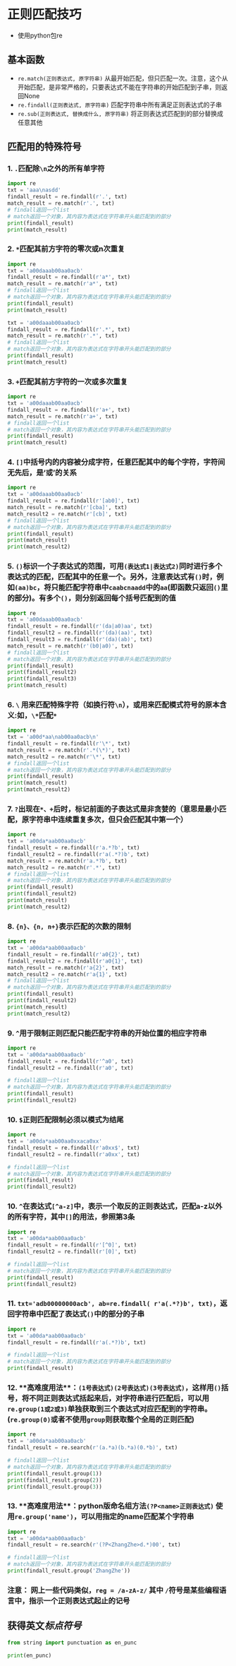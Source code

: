 
# 正则匹配技巧

- 使用python包re

## 基本函数

- `re.match(正则表达式, 原字符串)` 从最开始匹配，但只匹配一次。注意，这个从开始匹配，是非常严格的，只要表达式不能在字符串的开始匹配到子串，则返回None
- `re.findall(正则表达式, 原字符串)` 匹配字符串中所有满足正则表达式的子串
- `re.sub(正则表达式, 替换成什么, 原字符串)` 将正则表达式匹配到的部分替换成任意其他

## 匹配用的特殊符号

### 1. `.`匹配除`\n`之外的所有单字符

```python
import re
txt = 'aaa\nasdd'
findall_result = re.findall(r'.', txt)
match_result = re.match(r'.', txt)
# findall返回一个list
# match返回一个对象，其内容为表达式在字符串开头能匹配到的部分
print(findall_result)
print(match_result)
```

### 2. `*`匹配其前方字符的零次或n次重复

```python
import re
txt = 'a00daaab00aa0acb'
findall_result = re.findall(r'a*', txt)
match_result = re.match(r'a*', txt)
# findall返回一个list
# match返回一个对象，其内容为表达式在字符串开头能匹配到的部分
print(findall_result)
print(match_result)
```

```python
txt = 'a00daaab00aa0acb'
findall_result = re.findall(r'.*', txt)
match_result = re.match(r'.*', txt)
# findall返回一个list
# match返回一个对象，其内容为表达式在字符串开头能匹配到的部分
print(findall_result)
print(match_result)
```

### 3. `+`匹配其前方字符的一次或多次重复

```python
import re
txt = 'a00daaab00aa0acb'
findall_result = re.findall(r'a+', txt)
match_result = re.match(r'a+', txt)
# findall返回一个list
# match返回一个对象，其内容为表达式在字符串开头能匹配到的部分
print(findall_result)
print(match_result)
```

### 4. `[]`中括号内的内容被分成字符，任意匹配其中的每个字符，字符间无先后，是‘或’的关系

```python
import re
txt = 'a00daaab00aa0acb'
findall_result = re.findall(r'[ab0]', txt)
match_result = re.match(r'[cba]', txt)
match_result2 = re.match(r'[cb]', txt)
# findall返回一个list
# match返回一个对象，其内容为表达式在字符串开头能匹配到的部分
print(findall_result)
print(match_result)
print(match_result2)
```

### 5. `()`标识一个子表达式的范围，可用`(表达式1|表达式2)`同时进行多个表达式的匹配，匹配其中的任意一个。另外，注意表达式有`()`时，例如`(aa)bc`，将只能匹配字符串中`caabcnaadd`中的`aa`(即函数只返回`()`里的部分)。有多个`()`，则分别返回每个括号匹配到的值

```python
import re
txt = 'a00daaab00aa0acb'
findall_result = re.findall(r'(da|a0)aa', txt)
findall_result2 = re.findall(r'(da)(aa)', txt)
findall_result3 = re.findall(r'(da)(ab)', txt)
match_result = re.match(r'(b0|a0)', txt)
# findall返回一个list
# match返回一个对象，其内容为表达式在字符串开头能匹配到的部分
print(findall_result)
print(findall_result2)
print(findall_result3)
print(match_result)
```

### 6. `\` 用来匹配特殊字符（如换行符`\n`），或用来匹配**模式符号**的原本含义:如，`\*`匹配`*`

```python
import re
txt = 'a00d*aa\nab00aa0acb\n'
findall_result = re.findall(r'\*', txt)
match_result = re.match(r'.*(\*)', txt)
match_result2 = re.match(r'\*', txt)
# findall返回一个list
# match返回一个对象，其内容为表达式在字符串开头能匹配到的部分
print(findall_result)
print(match_result)
print(match_result2)
```

### 7. `?`出现在`*、+`后时，标记前面的子表达式是非贪婪的（意思是最小匹配，原字符串中连续重复多次，但只会匹配其中第一个）

```python
import re
txt = 'a00da*aab00aa0acb'
findall_result = re.findall(r'a.*?b', txt)
findall_result2 = re.findall(r'a(.*?)b', txt)
match_result = re.match(r'a.*?b', txt)
match_result2 = re.match(r'.*', txt)
# findall返回一个list
# match返回一个对象，其内容为表达式在字符串开头能匹配到的部分
print(findall_result)
print(findall_result2)
print(match_result)
print(match_result2)
```

### 8. `{n}、{n, n+}`表示匹配的次数的限制

```python
import re
txt = 'a00da*aab00aa0acb'
findall_result = re.findall(r'a0{2}', txt)
findall_result2 = re.findall(r'a0{1}', txt)
match_result = re.match(r'a{2}', txt)
match_result2 = re.match(r'a{1}', txt)
# findall返回一个list
# match返回一个对象，其内容为表达式在字符串开头能匹配到的部分
print(findall_result)
print(findall_result2)
print(match_result)
print(match_result2)
```

### 9. `^`用于限制正则匹配只能匹配字符串的开始位置的相应字符串

```python
import re
txt = 'a00da*aab00aa0acb'
findall_result = re.findall(r'^a0', txt)
findall_result2 = re.findall(r'a0', txt)

# findall返回一个list
# match返回一个对象，其内容为表达式在字符串开头能匹配到的部分
print(findall_result)
print(findall_result2)
```

### 10. `$`正则匹配限制必须以模式为结尾

```python
import re
txt = 'a00da*aab00aa0xxaca0xx'
findall_result = re.findall(r'a0xx$', txt)
findall_result2 = re.findall(r'a0xx', txt)

# findall返回一个list
# match返回一个对象，其内容为表达式在字符串开头能匹配到的部分
print(findall_result)
print(findall_result2)
```

### 10. `^`在表达式`[^a-z]`中，表示一个取反的正则表达式，匹配a-z以外的所有字符，其中`[]`的用法，参照第3条

```python
import re
txt = 'a00da*aab00aa0acb'
findall_result = re.findall(r'[^0]', txt)
findall_result2 = re.findall(r'[0]', txt)

# findall返回一个list
# match返回一个对象，其内容为表达式在字符串开头能匹配到的部分
print(findall_result)
print(findall_result2)
```

### 11. `txt='adb00000000acb', ab=re.findall( r'a(.*?)b', txt)`，返回字符串中匹配了表达式`()`中的部分的子串

```python
import re
txt = 'a00da*aab00aa0acb'
findall_result = re.findall(r'a(.*?)b', txt)

# findall返回一个list
# match返回一个对象，其内容为表达式在字符串开头能匹配到的部分
print(findall_result)
```

### 12. \*\***高难度用法**\*\*：`(1号表达式)(2号表达式)(3号表达式)`，这样用`()`括号，将不同正则表达式括起来后，对字符串进行匹配后，可以用`re.group(1或2或3)`单独获取到三个表达式对应匹配到的字符串。(`re.group(0)`或者不使用`group`则获取整个全局的正则匹配)

```python
import re
txt = 'a00da*aab00aa0acb'
findall_result = re.search(r'(a.*a)(b.*a)(0.*b)', txt)

# findall返回一个list
# match返回一个对象，其内容为表达式在字符串开头能匹配到的部分
print(findall_result.group(1))
print(findall_result.group(2))
print(findall_result.group(3))
```

### 13. \*\***高难度用法**\*\*：python版命名组方法`(?P<name>正则表达式)` 使用`re.group('name')`，可以用指定的name匹配某个字符串

```python
import re
txt = 'a00da*aab00aa0acb'
findall_result = re.search(r'(?P<ZhangZhe>d.*)00', txt)

# findall返回一个list
# match返回一个对象，其内容为表达式在字符串开头能匹配到的部分
print(findall_result.group('ZhangZhe'))
```

### **注意：** 网上一些代码类似，`reg = /a-zA-z/` 其中 `/`符号是某些编程语言中，指示一个正则表达式起止的记号

## 获得英文*标点符号*

```python
from string import punctuation as en_punc

print(en_punc)
```
